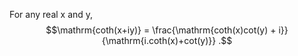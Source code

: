 For any real x and y, $$\mathrm{coth(x+iy)} = 
\frac{\mathrm{coth(x)cot(y) + i}}
{\mathrm{i.coth(x)+cot(y)}} .$$
